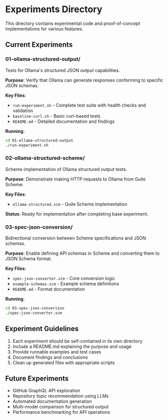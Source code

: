 # Experiments Directory

This directory contains experimental code and proof-of-concept implementations for various features.

## Current Experiments

### 01-ollama-structured-output/
Tests for Ollama's structured JSON output capabilities.

**Purpose**: Verify that Ollama can generate responses conforming to specific JSON schemas.

**Key Files**:
- `run-experiment.sh` - Complete test suite with health checks and validation
- `baseline-curl.sh` - Basic curl-based tests
- `README.md` - Detailed documentation and findings

**Running**:
```bash
cd 01-ollama-structured-output
./run-experiment.sh
```

### 02-ollama-structured-scheme/
Scheme implementation of Ollama structured output tests.

**Purpose**: Demonstrate making HTTP requests to Ollama from Guile Scheme.

**Key Files**:
- `ollama-structured.scm` - Guile Scheme implementation

**Status**: Ready for implementation after completing base experiment.

### 03-spec-json-conversion/
Bidirectional conversion between Scheme specifications and JSON schemas.

**Purpose**: Enable defining API schemas in Scheme and converting them to JSON Schema format.

**Key Files**:
- `spec-json-converter.scm` - Core conversion logic
- `example-schemas.scm` - Example schema definitions
- `README.md` - Format documentation

**Running**:
```bash
cd 03-spec-json-conversion
./spec-json-converter.scm
```

## Experiment Guidelines

1. Each experiment should be self-contained in its own directory
2. Include a README.md explaining the purpose and usage
3. Provide runnable examples and test cases
4. Document findings and conclusions
5. Clean up generated files with appropriate scripts

## Future Experiments

- GitHub GraphQL API exploration
- Repository topic recommendation using LLMs
- Automated documentation generation
- Multi-model comparison for structured output
- Performance benchmarking for API operations